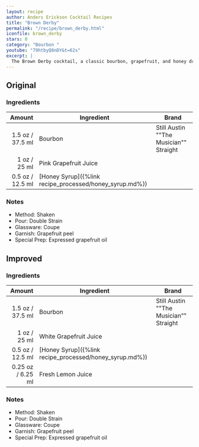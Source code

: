 ```yaml
---
layout: recipe
author: Anders Erickson Cocktail Recipes
title: "Brown Derby"
permalink: "/recipe/brown_derby.html"
iconfile: brown_derby
stars: 0
category: "Bourbon "
youtube: "79htbyQ8nDY&t=62s"
excerpt: |
  The Brown Derby cocktail, a classic bourbon, grapefruit, and honey drink, was named for the famous Los Angeles diner. It manages at once to be sweet, sour, and entirely delicious.
---
```


<div class="subrecipe" markdown="1">

## Original

### Ingredients

| Amount | Ingredient                                    | Brand                                  |
| -----: | --------------------------------------------- | -------------------------------------- |
| 1.5 oz / 37.5 ml | Bourbon                                       | Still Austin ""The Musician"" Straight |
|   1 oz / 25 ml | Pink Grapefruit Juice                         |
| 0.5 oz / 12.5 ml | [Honey Syrup]({%link recipe_processed/honey_syrup.md%}) |

### Notes

- Method: Shaken
- Pour: Double Strain
- Glassware: Coupe
- Garnish: Grapefruit peel
- Special Prep: Expressed grapefruit oil

</div>
<div class="subrecipe" markdown="1">

## Improved

### Ingredients

|  Amount | Ingredient                                    | Brand                                  |
| ------: | --------------------------------------------- | -------------------------------------- |
|  1.5 oz / 37.5 ml | Bourbon                                       | Still Austin ""The Musician"" Straight |
|    1 oz / 25 ml | White Grapefruit Juice                        |
|  0.5 oz / 12.5 ml | [Honey Syrup]({%link recipe_processed/honey_syrup.md%}) |
| 0.25 oz / 6.25 ml | Fresh Lemon Juice                             |

### Notes

- Method: Shaken
- Pour: Double Strain
- Glassware: Coupe
- Garnish: Grapefruit peel
- Special Prep: Expressed grapefruit oil

</div>
